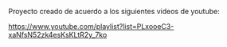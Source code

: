 Proyecto creado de acuerdo a los siguientes videos de youtube:

https://www.youtube.com/playlist?list=PLxooeC3-xaNfsN52zk4esKsKLtR2y_7ko
